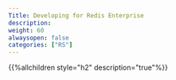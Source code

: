 ```yaml
---
Title: Developing for Redis Enterprise
description:
weight: 60
alwaysopen: false
categories: ["RS"]
---
```

{{%allchildren style="h2" description="true"%}}